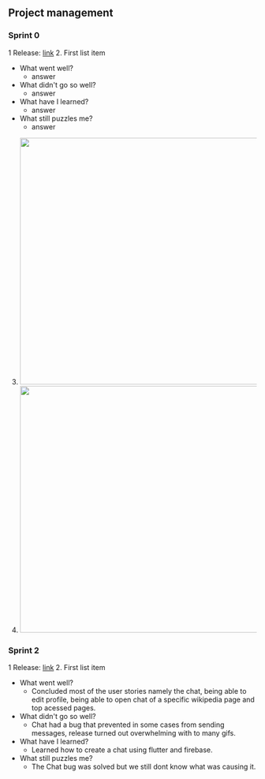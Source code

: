 
## Project management

### Sprint 0

1 Release: [link](https://github.com/FEUP-LEIC-ES-2022-23/2LEIC04T4/releases/tag/v0.1)
2. First list item
   - What went well?
      - answer
   - What didn't go so well?
      - answer
   - What have I learned?
      - answer
   - What still puzzles me?
      - answer 
3. <img src="https://github.com/FEUP-LEIC-ES-2022-23/2LEIC04T4/blob/master/images/BoardIteration1.png" width=500px>
4. <img src="https://github.com/FEUP-LEIC-ES-2022-23/2LEIC04T4/blob/master/images/Screenshot%20from%202023-03-16%2016-54-46.png" width=500px>

### Sprint 2

1 Release: [link](https://github.com/FEUP-LEIC-ES-2022-23/2LEIC04T4/releases/tag/v2.0)
2. First list item
   - What went well?
     - Concluded most of the user stories namely the chat, being able to edit profile,
     being able to open chat of a specific wikipedia page and top acessed pages.
   - What didn't go so well?
     - Chat had a bug that prevented in some cases from sending messages,
       release turned out overwhelming with to many gifs.
   - What have I learned?
     - Learned how to create a chat using flutter and firebase.
   - What still puzzles me?
     - The Chat bug was solved but we still dont know what was causing it.
